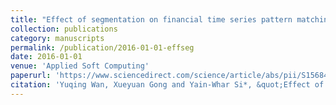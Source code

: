 ```yaml
---
title: "Effect of segmentation on financial time series pattern matching"
collection: publications
category: manuscripts
permalink: /publication/2016-01-01-effseg
date: 2016-01-01
venue: 'Applied Soft Computing'
paperurl: 'https://www.sciencedirect.com/science/article/abs/pii/S1568494615006341'
citation: 'Yuqing Wan, Xueyuan Gong and Yain-Whar Si*, &quot;Effect of segmentation on financial time series pattern matching,&quot; Applied Soft Computing, 2016, 38: 346-359.'
---
```

